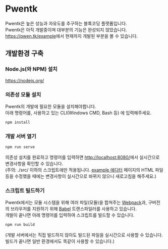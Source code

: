 Pwentk
======
Pwentk은 높은 성능과 자유도를 추구하는 블록코딩 플랫폼입니다.  
Pwentk은 아직 개발중이며 대부분의 기능은 완성되지 않았습니다.  
<https://pwen.tk/example>에서 현재까지 개발된 부분을 볼 수 있습니다.

## 개발환경 구축

### Node.js(와 NPM) 설치
<https://nodejs.org/>

### 의존성 모듈 설치
Pwentk의 개발에 필요한 모듈을 설치해야합니다.  
아래 명령어를, 사용하고 있는 CLI(Windows CMD, Bash 등) 에 입력해주세요.
```sh
npm install
```

### 개발 서버 열기
```sh
npm run serve
```
의존성 설치를 완료하고 명령어를 입력하면
<http://localhost:8080/>에서 실시간으로 변경사항을 확인할 수 있습니다.  
(주의: ./src/ 이하의 스크립트에만 적용됩니다. [example 에디터](http://localhost:8080/example/) 페이지의 HTML 파일 등을 수정했을 때에는 변경사항이 실시간으로 바뀌지 않으니 새로고침을 해주세요.)

### 스크립트 빌드하기
Pwentk에서는 모듈 시스템을 위해 여러 파일(모듈)을 합쳐주는 [Webpack](https://webpack.js.org/)과, 구버전의 브라우저를 지원하기 위해 [Babel](https://babeljs.io/) 트랜스파일러를 사용하고 있습니다.  
개발이 끝나면 아래 명령어를 입력하여 스크립트를 빌드할 수 있습니다.
```sh
npm run build
```
(개발 서버에서는 직접 빌드하지 않아도 빌드된 파일을 실시간으로 사용할 수 있습니다.  
빌드가 끝나면 일반 환경에서도 똑같이 사용할 수 있습니다.)
